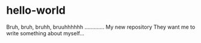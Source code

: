 # hello-world
Bruh, bruh, bruhh, bruuhhhhhh ............. My new repository
They want me to write something about myself...
